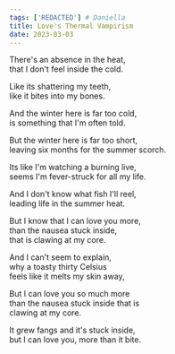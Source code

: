 ```yaml
---  
tags: ['REDACTED'] # Daniella
title: Love's Thermal Vampirism
date: 2023-03-03
---
```


There's an absence in the heat,  
that I don't feel inside the cold.

Like its shattering my teeth,  
like it bites into my bones.

And the winter here is far too cold,  
is something that I'm often told.

But the winter here is far too short,  
leaving six months for the summer scorch.

Its like I'm watching a burning live,  
seems I'm fever-struck for all my life.

And I don't know what fish I'll reel,  
leading life in the summer heat.

But I know that I can love you more,  
than the nausea stuck inside,  
that is clawing at my core.

And I can't seem to explain,  
why a toasty thirty Celsius  
feels like it melts my skin away,

But I can love you so much more  
than the nausea stuck inside that is  
clawing at my core.

It grew fangs and it's stuck inside,  
but I can love you, more than it bite.
